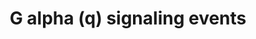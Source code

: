 ---
annotations:
- id: PW:0000229
  parent: signaling pathway
  type: Pathway Ontology
  value: G protein mediated signaling pathway via Galphaq family
authors:
- ReactomeTeam
- DeSl
- Eweitz
description: The classic signalling route for G alpha (q) is activation of phospholipase
  C beta thereby triggering phosphoinositide hydrolysis, calcium mobilization and
  protein kinase C activation. This provides a path to calcium-regulated kinases and
  phosphatases, GEFs, MAP kinase cassettes and other proteins that mediate cellular
  responses ranging from granule secretion, integrin activation, and aggregation in
  platelets. Gq participates in many other signalling events including direct interaction
  with RhoGEFs that stimulate RhoA activity and inhibition of PI3K. Both in vitro
  and in vivo, the G-protein Gq seems to be the predominant mediator of the activation
  of platelets. Moreover, G alpha (q) can stimulate the activation of Burton tyrosine
  kinase (Ma Y C et al. 1998). Regulator of G-protein Signalling (RGS) proteins can
  regulate the activity of G alpha (z) (Soundararajan M et al. 2008).  View original
  pathway at [http://www.reactome.org/PathwayBrowser/#DIAGRAM=416476 Reactome].
last-edited: 2021-05-07
organisms:
- Homo sapiens
redirect_from:
- /index.php/Pathway:WP4424
- /instance/WP4424
revision: null
schema-jsonld:
- '@context': https://schema.org/
  '@id': https://wikipathways.github.io/pathways/WP4424.html
  '@type': Dataset
  creator:
    '@type': Organization
    name: WikiPathways
  description: The classic signalling route for G alpha (q) is activation of phospholipase
    C beta thereby triggering phosphoinositide hydrolysis, calcium mobilization and
    protein kinase C activation. This provides a path to calcium-regulated kinases
    and phosphatases, GEFs, MAP kinase cassettes and other proteins that mediate cellular
    responses ranging from granule secretion, integrin activation, and aggregation
    in platelets. Gq participates in many other signalling events including direct
    interaction with RhoGEFs that stimulate RhoA activity and inhibition of PI3K.
    Both in vitro and in vivo, the G-protein Gq seems to be the predominant mediator
    of the activation of platelets. Moreover, G alpha (q) can stimulate the activation
    of Burton tyrosine kinase (Ma Y C et al. 1998). Regulator of G-protein Signalling
    (RGS) proteins can regulate the activity of G alpha (z) (Soundararajan M et al.
    2008).  View original pathway at [http://www.reactome.org/PathwayBrowser/#DIAGRAM=416476
    Reactome].
  keywords:
  - (inactive)
  - (q):GRK2
  - (q):GRK5
  - (q/11)
  - '(q/11): GTP'
  - (q/11):GDP
  - (q/11):PI3K alpha
  - (q/11):Trio family
  - '11,14,17-eicosatrienoic acid '
  - '5HT '
  - '8,11,14-Eicosatrienoic acid '
  - 'ADP '
  - 'ADR '
  - 'ADR, NAd '
  - 'ADRA1A '
  - 'ADRA1A,B,D '
  - 'ADRA1B '
  - 'ADRA1D '
  - 'AGT(34-41) '
  - 'AGTR1 '
  - 'ALA '
  - 'ANXA1 '
  - 'APP(672-713) '
  - 'ARHGEF25 '
  - 'ATP '
  - 'AVP(20-28) '
  - 'AVPR1A '
  - 'AVPR1A,B '
  - 'AVPR1B '
  - 'AcCho '
  - Active BTK
  - 'Active BTK '
  - Active Gq:Active BTK
  - Active Gq:BTK
  - 'Acyl Ghrelin '
  - 'BDKRB1 '
  - 'BDKRB2 '
  - 'BRS3 '
  - BTK
  - 'BTK '
  - 'BUT '
  - 'Basic L-amino acids '
  - 'Bombesin-like peptide '
  - 'Bombesin-like receptor '
  - 'Bradykinin '
  - 'Bradykinin receptor '
  - 'CASR '
  - 'CCK '
  - 'CCKAR '
  - 'CCKAR,CCKBR '
  - 'CCKBR '
  - 'CCL23-2 '
  - 'CH3COO- '
  - 'CHRM1 '
  - 'CHRM1, 3, 5 '
  - 'CHRM3 '
  - 'CHRM5 '
  - 'CYSLTR1 '
  - 'CYSLTR2 '
  - 'Ca2+ '
  - 'DAG '
  - 'DDCX '
  - 'DHA '
  - 'DPA '
  - 'DTTA '
  - 'DecS-GHRL-1(24-50) '
  - 'DecS-GHRL-1(24-51) '
  - 'EDN1 '
  - 'EDN2 '
  - 'EDN3(97-117) '
  - 'EDNRA '
  - 'EDNRA,EDNRB '
  - 'EDNRB '
  - 'ELDA '
  - 'EPA '
  - Effects of PIP2
  - 'Endothelin '
  - 'EtCOO- or C2H5COO- '
  - 'F2R(27-425) '
  - 'F2RL1(37-397) '
  - 'F2RL2(22-374) '
  - 'F2RL3(18-385) '
  - 'FFAR1 '
  - 'FFAR1 ligands '
  - 'FFAR2 '
  - 'FFAR2 ligands '
  - 'FFAR3 '
  - 'FFAR3 ligands '
  - 'FFAR4 '
  - 'FFAR4 ligands '
  - 'FPR2 '
  - 'FPR2 ligands '
  - G alpha (q):GDP:RGS
  - G alpha (q):GTP:RGS
  - G-protein Gq/11
  - G-protein alpha
  - G-protein beta-gamma
  - G-protein beta:gamma
  - 'GAST(76-92) '
  - 'GCG(53-81) '
  - GDP
  - 'GDP '
  - 'GHSR '
  - 'GLA '
  - 'GNA11 '
  - 'GNA14 '
  - 'GNA15 '
  - 'GNAQ '
  - 'GNB1 '
  - 'GNB2 '
  - 'GNB3 '
  - 'GNB4 '
  - 'GNB5 '
  - 'GNG10 '
  - 'GNG11 '
  - 'GNG12 '
  - 'GNG13 '
  - 'GNG2 '
  - 'GNG3 '
  - 'GNG4 '
  - 'GNG5 '
  - 'GNG7 '
  - 'GNG8 '
  - 'GNGT1 '
  - 'GNGT2 '
  - 'GNRH ligands '
  - 'GNRH1(24-33) '
  - 'GNRH2(24-33) '
  - 'GNRHR '
  - 'GNRHR2 '
  - GPCRs that activate
  - 'GPR132 '
  - 'GPR143 '
  - 'GPR17 '
  - 'GPR39 '
  - 'GPR4 '
  - 'GPR65 '
  - 'GPR68 '
  - 'GPRC6A '
  - 'GPRC6A ligands '
  - GRK2
  - 'GRK2 '
  - GRK5
  - 'GRK5 '
  - 'GRM1 '
  - 'GRM1,GRM5 '
  - 'GRM5 '
  - 'GRP(24-50) '
  - 'GRPR '
  - GTP
  - 'GTP '
  - Gastrin-CREB
  - 'GnRH receptor '
  - Gq/11
  - Gq/11:Heterotrimeric G-protein Gq (active)
  - Gq/11:Heterotrimeric G-protein Gq (inactive)
  - 'H+ '
  - 'HCOOH '
  - 'HCRT(34-66) '
  - 'HCRT(70-97) '
  - 'HCRTR1 '
  - 'HCRTR2 '
  - 'HRH1 '
  - 'HTR2A '
  - 'HTR2A-C '
  - 'HTR2B '
  - 'HTR2C '
  - 'HXA '
  - Heterotrimeric
  - 'Hist '
  - 'I(1,4,5)P3 '
  - 'KALRN '
  - 'KISS1(68-121) '
  - 'KISS1R '
  - 'L-Dopa '
  - 'L-Glu '
  - 'LPA '
  - 'LPAR1 '
  - 'LPAR1,2,3,5 '
  - 'LPAR2 '
  - 'LPAR3 '
  - 'LPAR4 '
  - 'LPAR5 '
  - 'LPAR6 '
  - 'LTB4 '
  - 'LTB4R '
  - 'LTB4R,LTB4R2 '
  - 'LTB4R2 '
  - 'LTC4 '
  - 'LTC4,LTD4,LTE4 '
  - LTC4:CyslTR1,2
  - 'LTD4 '
  - 'LTE4 '
  - 'LXA4 '
  - Ligand:GPCR
  - Ligands of GPCRs
  - 'MCHR1 '
  - 'MCHR1,MCHR2 '
  - 'MCHR2 '
  - 'MLN(26-47) '
  - 'MLNR '
  - 'MT-RNR2 '
  - 'MYSA '
  - 'NAd '
  - 'NMB(47-56) '
  - 'NMBR '
  - 'NMS '
  - 'NMU '
  - 'NMUR1 '
  - 'NMUR1,NMUR2 '
  - 'NMUR2 '
  - 'NPFF(69-76) '
  - 'NPFFR1 '
  - 'NPFFR1,NPFFR2 '
  - 'NPFFR2 '
  - 'NPS '
  - 'NPSR1 '
  - 'NTS(151-163) '
  - 'NTSR1 '
  - 'NTSR1,NTSR2 '
  - 'NTSR2 '
  - 'O-octanoyl-L-serine-GHRL-1(24-50) '
  - 'O-octanoyl-L-serine-GHRL-1(24-51) '
  - 'OLEA '
  - 'OPN4 '
  - 'OXT(20-28) '
  - 'OXTR '
  - 'P2RY1 '
  - 'P2RY10 '
  - 'P2RY11 '
  - 'P2RY2 '
  - 'P2RY6 '
  - 'PAF '
  - 'PALM '
  - 'PGE2 '
  - 'PGF2a '
  - 'PI(4,5)P2 '
  - PI3K alpha
  - 'PIK3CA '
  - 'PIK3R1 '
  - 'PIK3R2 '
  - 'PIK3R3 '
  - PLC beta:G alpha
  - PLC-beta
  - PLC-beta:G-alpha(q/11):DAG:IP3
  - PLC-beta:G-alpha(q/11):PIP2
  - 'PLCB1 '
  - 'PLCB2 '
  - 'PLCB3 '
  - 'PLCB4 '
  - 'PMCH(147-165) '
  - 'PROK1 '
  - 'PROK1,PROK2 '
  - 'PROK2 '
  - 'PROKR1 '
  - 'PROKR1,PROKR2 '
  - 'PROKR2 '
  - 'PTAFR '
  - 'PTGER1 '
  - 'PTGFR '
  - 'Pentadecanoic acid '
  - 'Photon '
  - Pi
  - 'Pmoa '
  - 'Proteinase-activated receptors '
  - 'QRFP '
  - 'QRFPR '
  - RGS proteins active
  - 'RGS1 '
  - RGS1,2,3,4,5,13,16,17,18,19,21
  - 'RGS13 '
  - 'RGS16 '
  - 'RGS17 '
  - 'RGS18 '
  - 'RGS19 '
  - 'RGS2 '
  - 'RGS21 '
  - 'RGS3 '
  - 'RGS4 '
  - 'RGS5 '
  - 'RGSL1 '
  - 'RGZ '
  - RhoGEFs
  - 'SAA1(19-122) '
  - 'STEA '
  - 'TAC1(58-68) '
  - 'TAC1(98-107) '
  - 'TAC3 '
  - 'TACR1 '
  - 'TACR2 '
  - 'TACR3 '
  - 'TBXA2R '
  - 'TRH '
  - 'TRH(114-116) '
  - 'TRH(135-137) '
  - 'TRH(152-154) '
  - 'TRH(186-188) '
  - 'TRH(227-229) '
  - 'TRH(84-86) '
  - 'TRHR '
  - 'TRIO '
  - TRIO family RhoGEFs
  - 'TXA2 '
  - 'UDP '
  - 'UTP '
  - 'UTS2 '
  - 'UTS2,UTS2B '
  - 'UTS2B '
  - 'UTS2R '
  - 'Valerate '
  - 'XCL1 '
  - 'XCL1,XCL2 '
  - 'XCL2 '
  - 'XCR1 '
  - 'Zn2+ '
  - activate
  - activate Gq/11
  - complex
  - complexes
  - complexes that
  - for G alpha (q)
  - hydrolysis
  - 'pH sensing receptors '
  - signalling
  - signalling pathway
  - that
  - that activate Gq/11
  - 'thrombin heavy chain '
  - 'thrombin light chain '
  - via PKC and MAPK
  license: CC0
  name: G alpha (q) signaling events
seo: CreativeWork
title: G alpha (q) signaling events
wpid: WP4424
---